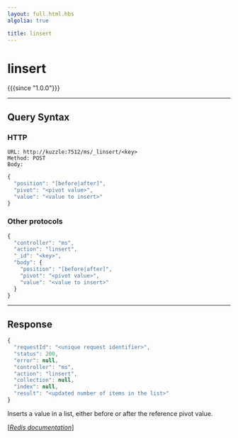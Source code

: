```yaml
---
layout: full.html.hbs
algolia: true

title: linsert
---
```


# linsert

{{{since "1.0.0"}}}



---

## Query Syntax

### HTTP

```http
URL: http://kuzzle:7512/ms/_linsert/<key>
Method: POST  
Body:
```


```js
{
  "position": "[before|after]",
  "pivot": "<pivot value>",
  "value": "<value to insert>"
}
```



### Other protocols


```js
{
  "controller": "ms",
  "action": "linsert",
  "_id": "<key>",
  "body": {
    "position": "[before|after]",
    "pivot": "<pivot value>",
    "value": "<value to insert>"
  }
}
```

---

## Response

```javascript
{
  "requestId": "<unique request identifier>",
  "status": 200,
  "error": null,
  "controller": "ms",
  "action": "linsert",
  "collection": null,
  "index": null,
  "result": "<updated number of items in the list>"
}
```

Inserts a value in a list, either before or after the reference pivot value.

[[_Redis documentation_]](https://redis.io/commands/linsert)
